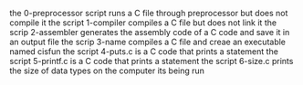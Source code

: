 the 0-preprocessor script runs a C file through preprocessor but does not compile it
the script 1-compiler compiles a C file but does not link it
the scrip 2-assembler generates the assembly code of a C code and save it in an output file
the scrip 3-name compiles a C file and creae an executable named cisfun
the script 4-puts.c is a C code that prints a statement
the script 5-printf.c is a C code that prints a statement
the script 6-size.c prints the size of data types on the computer its being run
